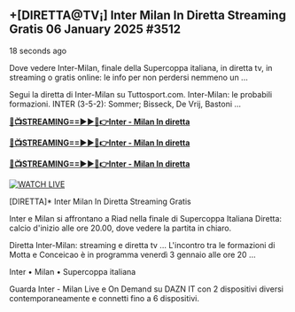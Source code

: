 ## +[DIRETTA@TV¡] Inter Milan In Diretta Streaming Gratis 06 January 2025 #3512

18 seconds ago

Dove vedere Inter-Milan, finale della Supercoppa italiana, in diretta tv, in streaming o gratis online: le info per non perdersi nemmeno un ...

Segui la diretta di Inter-Milan su Tuttosport.com. Inter-Milan: le probabili formazioni. INTER (3-5-2): Sommer; Bisseck, De Vrij, Bastoni ...

**[🔴📺STREAMING==►►📲👉Inter - Milan In diretta](https://azvirallink.blogspot.com/2025/01/viral-video-new-year-2025.html)**

**[🔴📺STREAMING==►►📲👉Inter - Milan In diretta](https://azvirallink.blogspot.com/2025/01/viral-video-new-year-2025.html)**

**[🔴📺STREAMING==►►📲👉Inter - Milan In diretta](https://azvirallink.blogspot.com/2025/01/viral-video-new-year-2025.html)**

[![WATCH LIVE](https://i.imgur.com/6ooyjBv.gif)](https://azvirallink.blogspot.com/2025/01/viral-video-new-year-2025.html)

[DIRETTA]* Inter Milan In Diretta Streaming Gratis


Inter e Milan si affrontano a Riad nella finale di Supercoppa Italiana Diretta: calcio d'inizio alle ore 20.00, dove vedere la partita in chiaro.

Diretta Inter-Milan: streaming e diretta tv ... L'incontro tra le formazioni di Motta e Conceicao è in programma venerdì 3 gennaio alle ore 20 ...

Inter • Milan • Supercoppa italiana

Guarda Inter - Milan Live e On Demand su DAZN IT con 2 dispositivi diversi contemporaneamente e connetti fino a 6 dispositivi.
